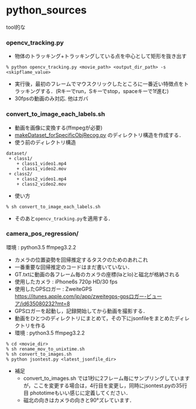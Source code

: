 # python_sources
tool的な

### opencv_tracking.py

* 物体のトラッキング+トラッキングしている点を中心として矩形を抜き出す 

~~~
% python opencv_tracking.py <movie_path> <output_dir_path> -s <skipflame_value>
~~~

* 実行後，最初のフレームでマウスクリックしたところに一番近い特徴点をトラッキングする．(Rキーでrun，Sキーでstop，spaceキーで1f進む)
* 30fpsの動画のみ対応. 他はガバ

### convert_to_image_each_labels.sh
* 動画を画像に変換する(ffmpegが必要)
* [makeDataset_forSpecificObjRecog.py](https://github.com/shigenius/tensorflow_works/blob/master/README.md#makedataset_forspecificobjrecogpy) のディレクトリ構造を作成する．
* 使う前のディレクトリ構造

~~~
dataset/
 + class1/
    + class1_video1.mp4
    + class1_video2.mov
 + class2/
    + class2_video1.mp4
    + class2_video2.mov
~~~

* 使い方
~~~
% sh convert_to_image_each_labels.sh
~~~

* そのあと`opencv_tracking.py`を適用する．

### camera_pos_regression/
環境 : python3.5 ffmpeg3.2.2

* カメラの位置姿勢を回帰推定するタスクのためのあれこれ
* 一番重要な回帰推定のコードはまだ書いていない．
* GT.txtに動画の各フレーム毎のカメラの座標(laとlo)と磁北が格納される
* 使用したカメラ : iPhone6s 720p HD/30 fps
* 使用したGPSロガー : ZweiteGPS https://itunes.apple.com/jp/app/zweitegps-gpsロガー-ビューア/id635080232?mt=8
* GPSロガーを起動し，記録開始してから動画を撮影する．
* 動画をひとつのディレクトリにまとめて，その下にjsonfileをまとめたディレクトリを作る
* 環境 : python3.5 ffmpeg3.2.2

~~~
% cd <movie_dir>
% sh rename_mov_to_unixtime.sh
% sh convert_to_images.sh
% python jsontest.py <latest_jsonfile_dir>
~~~

* 補足
  * convert_to_images.sh では1秒に2フレーム毎にサンプリングしていますが，ここを変更する場合は，4行目を変更し，同時にjsontest.pyの35行目 phototimeもいい感じに定義してください．
  * 磁北の向きはカメラの向きと90°ズレています．

